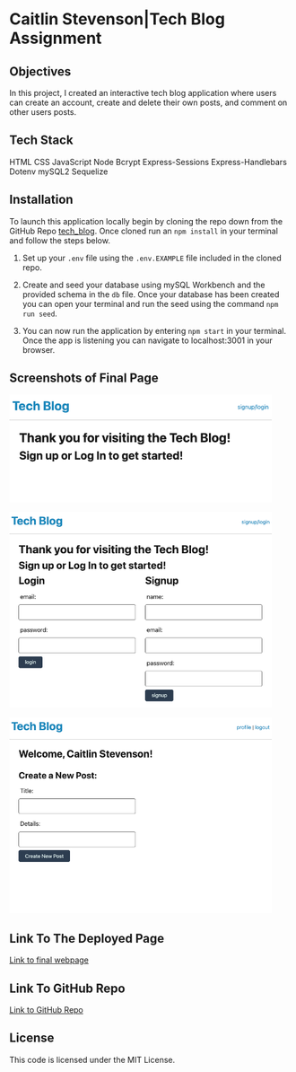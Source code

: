 # Caitlin Stevenson|Tech Blog Assignment

## Objectives

In this project, I created an interactive tech blog application where users can create an account, create and delete their own posts, and comment on other users posts. 

## Tech Stack

HTML
CSS
JavaScript
Node
Bcrypt
Express-Sessions
Express-Handlebars
Dotenv
mySQL2
Sequelize

## Installation

To launch this application locally begin by cloning the repo down from the GitHub Repo [tech_blog](https://github.com/caitlinscodes/tech_blog). Once cloned run an `npm install` in your terminal and follow the steps below.

1. Set up your `.env` file using the `.env.EXAMPLE` file included in the cloned repo.

2. Create and seed your database using mySQL Workbench and the provided schema in the `db` file. Once your database has been created you can open your terminal and run the seed using the command `npm run seed`.

3. You can now run the application by entering `npm start` in your terminal. Once the app is listening you can navigate to localhost:3001 in your browser.

## Screenshots of Final Page

![Hompage](./public/img/finalpage1.png)

![Singup/Login Portal](./public/img/finalpage2.png)

![Profile and Post View](./public/img/finalpage3.png)

## Link To The Deployed Page

[Link to final webpage](https://fathomless-badlands-91714.herokuapp.com/ )

## Link To GitHub Repo

[Link to GitHub Repo](https://github.com/caitlinscodes/tech_blog)

## License

This code is licensed under the MIT License.
